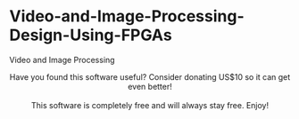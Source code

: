 Video-and-Image-Processing-Design-Using-FPGAs
=============================================

Video and Image Processing

<p align="center">
Have you found this software useful? Consider donating US$10 so it can get even better! <br />
<a href="https://www.paypal.com/cgi-bin/webscr?cmd=_s-xclick&hosted_button_id=2AM852KBMM62J" hspace="0" vspace="0" border="0" /></a><br />
This software is completely free and will always stay free. Enjoy!
</p>

